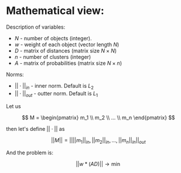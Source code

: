 # Mathematical view:

Description of variables:
- $N$ - number of objects (integer).
- $w$ - weight of each object (vector length $N$)
- $D$ - matrix of distances (matrix size $N\times N$)
- $n$ - number of clusters (integer)
- $A$ - matrix of probabilities (matrix size $N\times n$)

Norms:
- $||\cdot||_{in}$ - inner norm. Default is $L_2$
- $||\cdot||_{out}$ - outter norm. Default is $L_1$

Let us 

$$
    M = 
    \begin{pmatrix}
        m_1 \\ 
        m_2 \\ 
        ... \\ 
        m_n
    \end{pmatrix}
$$

then let's define $||\cdot||$ as

$$
    ||M|| = 
    ||
        || m_1 ||_{in}, 
        || m_2 ||_{in}, 
        ..., 
        || m_n ||_{in} 
    ||_{out}
$$

And the problem is:

$$
    ||w*(AD)||\to\min
$$
